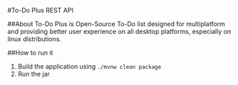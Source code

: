 #To-Do Plus REST API

##About
To-Do Plus is Open-Source To-Do list designed for multiplatform and providing better user experience on all desktop platforms, especially on linux distributions.

##How to run it
1) Build the application using `./mvnw clean package`
2) Run the jar